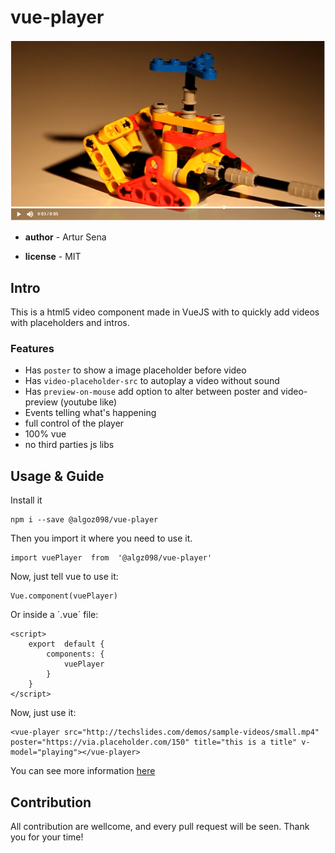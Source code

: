 
# vue-player

![](ss.png)

 -  **author** - Artur Sena

-  **license** - MIT

  

## Intro

This is a html5 video component made in VueJS with to quickly add videos with placeholders and intros.

### Features
- Has `poster` to show a image placeholder before video
- Has `video-placeholder-src` to autoplay a video without sound
- Has `preview-on-mouse` add option to alter between poster and video-preview (youtube like)
- Events telling what's happening
- full control of the player
- 100% vue
- no third parties js libs
  

## Usage & Guide

Install it
```
npm i --save @algoz098/vue-player
```

Then you import it where you need to use it.
```
import vuePlayer  from  '@algz098/vue-player'
```
Now, just tell vue to use it:
```
Vue.component(vuePlayer)
```
Or inside a ´.vue´ file:
```
<script>
	export  default {
		components: {
			vuePlayer
		}
	}
</script>
```
Now, just use it:
```
<vue-player src="http://techslides.com/demos/sample-videos/small.mp4" poster="https://via.placeholder.com/150" title="this is a title" v-model="playing"></vue-player>
```
  You can see more information [here](PLAYER.md)
  

## Contribution
All contribution are wellcome, and every pull request will be seen. Thank you for your time!